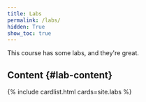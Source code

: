 ```yaml
---
title: Labs
permalink: /labs/
hidden: True
show_toc: true
---
```


This course has some labs, and they're great.

## Content {#lab-content}

{% include cardlist.html cards=site.labs %}

